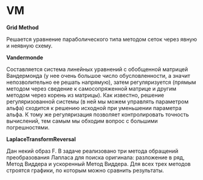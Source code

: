 # VM

**Grid Method**

Решается уравнение параболического типа методом сеток через явную и неявную схему.

**Vandermonde**

Составляется система линейных уравнений с обобщенной матрицей Вандермонда (у нее очень большое число обусловленности, а значит непозволительно ее решать напрямую), затем регуляризуется (прямым методом через сведение к самосопряженной матрице и другим методом через корень из матрицы). Как известно, решение регуляризованной системы (в ней мы можем управлять параметром альфа) сходится к решению исходной при уменьшении параметра альфа. К тому же регуляризация позволяет контролировать точность вычислений, тем самым мы обходим вопрос с большими погрешностями.  

**LaplaceTransformReversal**

Дан некий образ F. В задаче реализовано три метода обращений преобразования Лапласа для поиска оригинала: разложение в ряд, Метод Виддера и ускоренный Метод Виддера. Для всех трех методов строятся графики, по которым можно сравнить результаты. 

